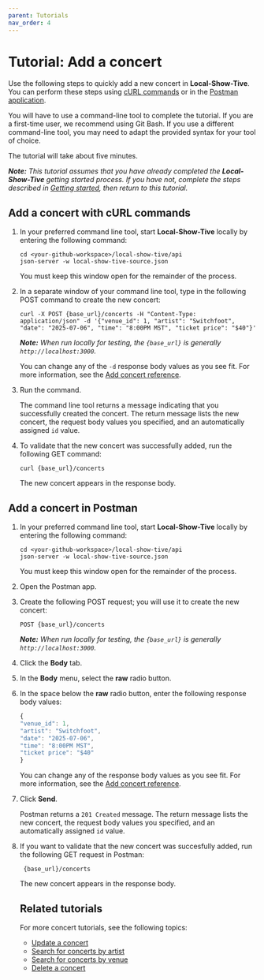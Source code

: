 ```yaml
---
parent: Tutorials
nav_order: 4
---
```


# Tutorial: Add a concert 

Use the following steps to quickly add a new concert in **Local-Show-Tive**. You can perform these steps using [cURL commands](#add-a-concert-with-curl-commands) or in the [Postman application](#add-a-concert-in-postman).

You will have to use a command-line tool to complete the tutorial. If you are a first-time user, we recommend using Git Bash. If you use a different command-line tool, you may need to adapt the provided syntax for your tool of choice.

The tutorial will take about five minutes. 

_**Note:** This tutorial assumes that you have already completed the **Local-Show-Tive** getting started process. If you have not, complete the steps described in [Getting started](../getting-started.md), then return to this tutorial._

## Add a concert with cURL commands

1. In your preferred command line tool, start **Local-Show-Tive** locally by entering the following command:

    ```shell
    cd <your-github-workspace>/local-show-tive/api
    json-server -w local-show-tive-source.json
    ```
    You must keep this window open for the remainder of the process.

2. In a separate window of your command line tool, type in the following POST command to create the new concert:

    ```shell
    curl -X POST {base_url}/concerts -H "Content-Type: application/json" -d '{"venue_id": 1, "artist": "Switchfoot", "date": "2025-07-06", "time": "8:00PM MST", "ticket price": "$40"}'
    ```
    _**Note:** When run locally for testing, the `{base_url}` is generally `http://localhost:3000`._

   You can change any of the `-d` response body values as you see fit. For more information, see the [Add concert reference](../references/post-add-concert.md).

4.  Run the command.

    The command line tool returns a message indicating that you successfully created the concert. The return message lists the new concert, the request body values you specified, and an automatically assigned `id` value.

5. To validate that the new concert was successfully added, run the following GET command:

    ```shell
    curl {base_url}/concerts
    ```
   The new concert appears in the response body.

## Add a concert in Postman

1. In your preferred command line tool, start **Local-Show-Tive** locally by entering the following command:

    ```shell
    cd <your-github-workspace>/local-show-tive/api
    json-server -w local-show-tive-source.json
    ```
    You must keep this window open for the remainder of the process.

2. Open the Postman app.

3. Create the following POST request; you will use it to create the new concert:

    ```shell
    POST {base_url}/concerts
    ```
    _**Note:** When run locally for testing, the `{base_url}` is generally `http://localhost:3000`._

4. Click the **Body** tab.

5. In the **Body** menu, select the **raw** radio button.

6. In the space below the **raw** radio button, enter the following response body values:

   ```js
   {
   "venue_id": 1,
   "artist": "Switchfoot",
   "date": "2025-07-06",
   "time": "8:00PM MST",
   "ticket price": "$40"
   }
   ```
   You can change any of the response body values as you see fit. For more information, see the [Add concert reference](../references/post-add-concert.md).

8. Click **Send**. 

   Postman returns a `201 Created` message. The return message lists the new concert, the request body values you specified, and an automatically assigned `id` value.

9. If you want to validate that the new concert was succesfully added, run the following GET request in Postman:

   ```shell
    {base_url}/concerts
    ```
   The new concert appears in the response body.

   ## Related tutorials
   
   For more concert tutorials, see the following topics:
   - [Update a concert](update-a-concert.md)
   - [Search for concerts by artist](serach-for-concerts-by-artist.md)
   - [Search for concerts by venue](search-for-concerts-by-venue.md)
   - [Delete a concert](delete-a-concert.md)
